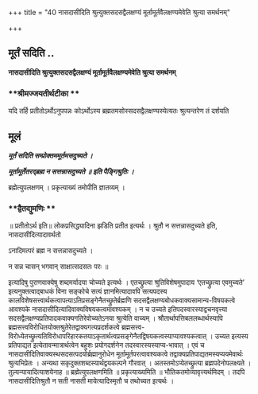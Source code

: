 +++
title = "40 नासदासीदिति श्रुत्युक्तसदसद्वैलक्षण्यं मूर्तामूर्तवैलक्षण्यमेवेति श्रुत्या समर्थनम्"

+++


## मूर्तं सदिति ..

**नासदासीदिति श्रुत्युक्तसदसद्वैलक्षण्यं मूर्तामूर्तवैलक्षण्यमेवेति श्रुत्या समर्थनम्**

### **श्रीमज्जयतीर्थटीका **

यदि तर्हि प्रतीतोऽर्थोऽनुपपन्नः कोऽर्थोऽस्य ब्रह्मतमसोस्सदसद्वैलक्षण्यस्येत्यतः श्रुत्यन्तरेण तं दर्शयति

## **मूलं**

***मूर्तं सदिति सम्प्रोक्तममूर्तमसदुच्यते ।***

***मूर्तामूर्तेतरद्ब्रह्म न सत्तन्नासदुच्यते ॥ इति पैङ्गिश्रुतिः ।***

ब्रह्मेत्युपलक्षणम् । प्रकृत्याख्यं तमोपीति ज्ञातव्यम् ।

### **द्वैतद्युमणिः **

॥ प्रतीतोऽर्थ इति॥ लोकप्रसिद्ध्यादिना झडिति प्रतीत इत्यर्थः । श्रुतौ न सत्तन्नासदुच्यते इति, नासदासीदित्यादावर्थतो

ऽनादिमत्परं ब्रह्म न सत्तन्नासदुच्यते ।

न सन्न चासन् भगवान् साक्षात्सदसतः परः ॥

इत्यादिषु पुराणवाक्येषु शब्दमर्यादया चोच्यते इत्यर्थः । एतच्छ्रुत्या श्रुतिविशेषमुपादाय ‘एतच्छ्रुत्या एवमुच्यते’ इत्यनुक्तत्वाद्बाधकं विना सङ्कोचे सत्यं ज्ञानमित्यादावपि सत्यपदस्य कालविशेषसत्त्वार्थकत्वापत्याऽतिप्रसङ्गेनैतच्छ्रुतेर्ब्रह्मणि सदसद्वैलक्षण्यबोधकवाक्यसामान्य-विषयकत्वे आवश्यके नासदासीदित्यादिवाक्यविषयकत्वमावश्यकम् । न च उच्यते इतिपदस्वारस्याद्वचनवृत्त्या सदसद्वैलक्षण्यप्रतिपादकवाक्यगतिरेवोच्यतेऽनया श्रुत्येति वाच्यम् । श्रौतार्थापत्तिबललब्धार्थस्यापि ब्रह्मसत्त्वविरोधितयोक्तश्रुतेरेतद्वाक्यगत्यप्रदर्शकत्वे ब्रह्मसत्त्व-विरोध्येतच्छ्रुत्यतिविरोधापरिहारकतयाऽकृतार्थत्वप्रसङ्गेनैतद्विषयकत्वस्याप्यावश्यकत्वात् । उच्यत इत्यस्य प्रतिपाद्यत इत्येतावन्मात्रार्थत्वेन बहुशः प्रयोगदर्शनेन तदस्वारस्यस्याप्य-भावात् । एवं च नासदासीदितिवाक्यस्थसदसत्पदयोर्ब्रह्मानुरोधेन मूर्तामूर्तपरत्वावश्यकत्वे तद्वाक्यप्रतिपाद्यतमस्यप्ययमेवार्थः श्रुत्यभिप्रेतः । अन्यथा सकृदुक्तशब्दस्यार्थद्वयकल्पने गौरवात् । अतस्तमोऽप्येतच्छ्रुत्या ब्रह्मपदेनोपलक्ष्यते । तुल्यन्यायादित्याशयेनाह ॥ ब्रह्मेत्युपलक्षणमिति ॥ प्रकृत्याख्यमिति ॥ भौतिकतमोव्यावृत्त्यर्थमिदम् । तदपि नासदासीदितिश्रुतौ न सती नासती मायेत्यादिस्मृतौ च तथोच्यत इत्यर्थः ।

